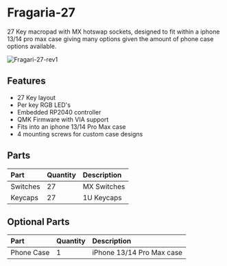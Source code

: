 # Fragaria-27
27 Key macropad with MX hotswap sockets, designed to fit within a iphone 13/14 pro max case giving many options given the amount of phone case options available.

![Fragari-27-rev1](https://github.com/gzowski/fragari27/blob/main/Images/fragari27.jpg)

## Features
* 27 Key layout
* Per key RGB LED's
* Embedded RP2040 controller
* QMK Firmware with VIA support
* Fits into an iphone 13/14 Pro Max case
* 4 mounting screws for custom case designs

## Parts
| Part | Quantity     | Description                |
| :-------- | :------- | :------------------------- |
| Switches | 27 | MX Switches |
| Keycaps | 27 | 1U Keycaps |

## Optional Parts

| Part | Quantity     | Description                |
| :-------- | :------- | :------------------------- |
| Phone Case | 1 | iPhone 13/14 Pro Max case |
